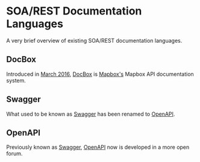 # SOA/REST Documentation Languages

A very brief overview of existing SOA/REST documentation languages.


## DocBox

Introduced in [March 2016](http://www.mapbox.com/blog/docbox/), [DocBox](https://github.com/mapbox/docbox) is [Mapbox's](http://www.mapbox.com/) Mapbox API documentation system.


## Swagger

What used to be known as [Swagger](http://swagger.io/) has been renamed to [OpenAPI](http://openapis.org/).


## OpenAPI

Previously known as [Swagger](http://swagger.io/), [OpenAPI](http://openapis.org/) now is developed in a more open forum.
 
